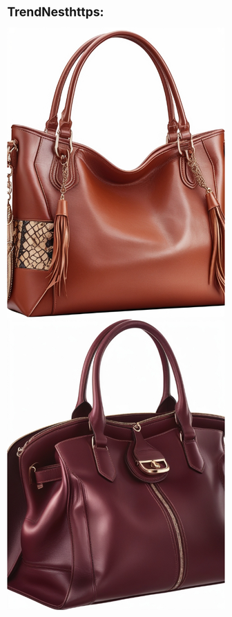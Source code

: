 # TrendNesthttps:
![image alt](https://github.com/TrendNest24/TrendNest/blob/51515f762ee9a43ad4dfb8faa63846574729fff7/Leonardo_Phoenix_10_Glamorous_and_stylish_exquisite_high_fashi_2%20(7).jpg)
![image alt](https://github.com/TrendNest24/TrendNest/blob/93a646365d6c9e12a20c84320b53a7d97e2d0cae/Leonardo_Phoenix_10_Glamorous_and_stylish_exquisite_high_fashi_2%20(8).jpg)
